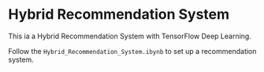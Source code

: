 # Hybrid Recommendation System
This ia a Hybrid Recommendation System with TensorFlow Deep Learning.

Follow the `Hybrid_Recommendation_System.ibynb` to set up a recommendation system.
